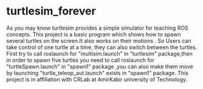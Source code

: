 # turtlesim_forever
As you may know turtlesim provides a simple simulator for teaching ROS concepts.
This project is a basic program which shows how to spawn several turtles on the screen.It also works on their motions .
So Users can take control of one turtle at a time, they can also switch between the turtles. 
First try to call roslaunch for "multisim.launch" in "turtlesim" package,then in order to spawn five turtles you need to call roslaunch for "turtleSpawn.launch" in "spawn1" package ,you can also make them move by launching "turtle_teleop_aut.launch" exists in "spawn1" package.
This project is in affiliation with CRLab at AmirKabir university of Technology.

